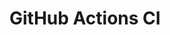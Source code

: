 # GitHub Actions CI























































































































































































































































































































































































































































































































































































































































































































































